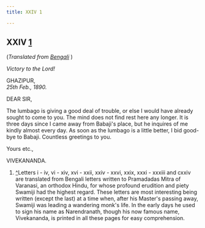```yaml
---
title: XXIV 1

---
```





  

  


## XXIV [1](#fn1)

(*Translated from [Bengali](b6035e6024.pdf)* )

*Victory to the Lord!*

GHAZIPUR,  
*25th Feb., 1890.*

DEAR SIR,

The lumbago is giving a good deal of trouble, or else I would have
already sought to come to you. The mind does not find rest here any
longer. It is three days since I came away from Babaji's place, but he
inquires of me kindly almost every day. As soon as the lumbago is a
little better, I bid good-bye to Babaji. Countless greetings to you. 

Yours etc.,

VIVEKANANDA.

1.  [^](#txt1)Letters i - iv, vi - xiv, xvi - xxii, xxiv - xxvi, xxix,
    xxxi - xxxiii and cxxiv are translated from Bengali letters written
    to Pramadadas Mitra of Varanasi, an orthodox Hindu, for whose
    profound erudition and piety Swamiji had the highest regard. These
    letters are most interesting being written (except the last) at a
    time when, after his Master's passing away, Swamiji was leading a
    wandering monk's life. In the early days he used to sign his name as
    Narendranath, though his now famous name, Vivekananda, is printed in
    all these pages for easy comprehension.


